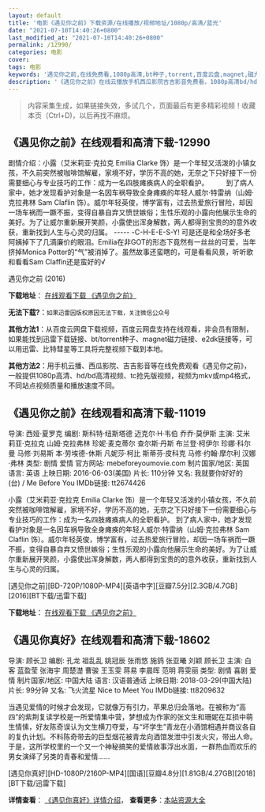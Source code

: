 ```yaml
---
layout: default
title: '电影《遇见你之前》下载资源/在线播放/视频地址/1080p/高清/蓝光'
date: "2021-07-10T14:40:26+0800"
last_modified_at: "2021-07-10T14:40:26+0800"
permalink: /12990/
categories: 电影
cover:
tags: 电影
keywords: '遇见你之前,在线免费看,1080p高清,bt种子,torrent,百度云盘,magnet,磁力链,迅雷下载资源'
description: '《遇见你之前》在线云播放手机西瓜影院吉吉影音免费看，1080p高清bd/hd未删减完整版和tc抢先枪版，mkv/mp4格式，附带bt/torrent种子、magnet/磁力链、百度云盘、网盘资源迅雷下载链接'
---
```


>内容采集生成，如果链接失效，多试几个，页面最后有更多精彩视频！收藏本页（Ctrl+D)，以后再找不麻烦。


## 《遇见你之前》在线观看和高清下载-12990

剧情介绍：小露（艾米莉亚·克拉克 Emilia Clarke 饰）是一个年轻又活泼的小镇女孩，不久前突然被咖啡馆解雇，家境不好，学历不高的她，无奈之下只好接下一份需要细心与专业技巧的工作：成为一名四肢瘫痪病人的全职看护。  　　到了病人家中，她才发现看护对象是一名因车祸导致全身瘫痪的年轻人威尔·特雷纳（山姆·克拉弗林 Sam Claflin 饰）。威尔年轻英俊，博学富有，过去热爱旅行冒险，却因一场车祸而一蹶不振，变得自暴自弃又愤世嫉俗；生性乐观的小露向他展示生命的美好。为了让威尔重新展开笑颜，小露使出浑身解数，两人都得到宝贵的的意外收获，重新找到人生与心灵的归属。 ----- -C-H-E-E-S-Y! 可是还是和全场好多老阿姨掉下了几滴廉价的眼泪。Emilia在非GOT的形态下竟然有一丝丝的可爱，当年挤掉Monica Potter的“气”被消掉了。虽然故事还蛮瞎的，可是看看风景，听听歌和看看Sam Claffin还是蛮好的√


遇见你之前 (2016)

**下载地址**： [在线观看下载 《遇见你之前》](https://www.btbtdy.me/btdy/dy5047.html) 


**无法下载?**：`如果迅雷因版权原因无法下载，关注微信公众号 `

**其他方法1**：从百度云网盘下载视频，百度云网盘支持在线观看，非会员有限制，如果能找到迅雷下载链接、bt/torrent种子、magnet磁力链接、e2dk链接等，可以用迅雷、比特彗星等工具将完整视频下载到本地。

**其他方法2**：用手机云播、西瓜影院、吉吉影音等在线免费观看《遇见你之前》，一般提供1080p高清、hd/bd高清视频、tc抢先版视频，视频为mkv或mp4格式，不同站点视频质量和播放速度不同。


## 《遇见你之前》在线观看和高清下载-11019

导演: 西娅·夏罗克 编剧: 斯科特·纽斯塔德 迈克尔·H·韦伯 乔乔·莫伊斯 主演: 艾米莉亚·克拉克 山姆·克拉弗林 珍妮·麦克蒂尔 查尔斯·丹斯 布兰登·柯伊尔 珍娜·科尔曼 马修·刘易斯 本·劳埃德-休斯 凡妮莎·柯比 斯蒂芬·皮科克 马修·约翰·摩尔利 汉娜·弗林 类型: 剧情 爱情 官方网站: mebeforeyoumovie.com 制片国家/地区: 英国 语言: 英语 上映日期: 2016-06-03(美国) 片长: 110分钟 又名: 我就要你好好的(台) / Me Before You IMDb链接: tt2674426

小露（艾米莉亚·克拉克 Emilia Clarke 饰）是一个年轻又活泼的小镇女孩，不久前突然被咖啡馆解雇，家境不好，学历不高的她，无奈之下只好接下一份需要细心与专业技巧的工作：成为一名四肢瘫痪病人的全职看护。 到了病人家中，她才发现看护对象是一名因车祸导致全身瘫痪的年轻人威尔·特雷纳（山姆·克拉弗林 Sam Claflin 饰）。威尔年轻英俊，博学富有，过去热爱旅行冒险，却因一场车祸而一蹶不振，变得自暴自弃又愤世嫉俗；生性乐观的小露向他展示生命的美好。为了让威尔重新展开笑颜，小露使出浑身解数，两人都得到宝贵的的意外收获，重新找到人生与心灵的归属。


[遇见你之前][BD-720P/1080P-MP4][英语中字][豆瓣7.5分][2.3GB/4.7GB][2016][BT下载/迅雷下载]

**下载地址**： [在线观看下载 《遇见你之前》](https://www.btdx8.com/torrent/me_before_you_2016.html) 


## 《遇见你真好》在线观看和高清下载-18602

导演: 顾长卫 编剧: 孔龙 祖乱乱 姚冠辰 张雨悠 施鸽 张亚曦 刘颖 顾长卫 主演: 白客 蓝盈莹 张海宇 周楚濋 曹骏 王玉雯 蒋易 李晨晖 范明 蒋雯丽 类型: 剧情 喜剧 爱情 制片国家/地区: 中国大陆 语言: 汉语普通话 上映日期: 2018-03-29(中国大陆) 片长: 99分钟 又名: 飞火流星 Nice to Meet You IMDb链接: tt8209632

当遇见爱情的时候才会发现，它就像万有引力，苹果总归会落地。在被称为“高四”的紫荆复读学校是一所爱情集中营，梦想成为作家的张文生和珊妮在互损中萌生情愫，好友陈奇误认为文生横刀夺爱，与“坏学生”青龙在小酒馆相遇并商议各自的复仇计划。不料陈奇带去的巨型烟花被青龙向酒馆发泄中引发火灾，带出人命。于是，这所学校里的一个又一个神秘搞笑的爱情故事浮出水面，一群热血而欢乐的男女演绎了另类的青春和爱情……


[遇见你真好][HD-1080P/2160P-MP4][国语][豆瓣4.8分][1.81GB/4.27GB][2018][BT下载/迅雷下载]

**详情查看**： [《遇见你真好》详情介绍](/movie/18602/)， **查看更多**：[本站资源大全](/movie/t/all/)

